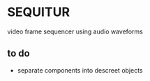 # SEQUITUR
video frame sequencer using audio waveforms

## to do
- separate components into descreet objects